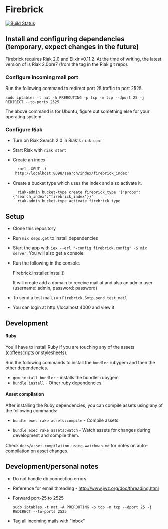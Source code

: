 # Firebrick

[![Build Status](https://travis-ci.org/HashNuke/firebrick.png?branch=master)](https://travis-ci.org/HashNuke/firebrick)

## Install and configuring dependencies (temporary, expect changes in the future)

Firebrick requires Riak 2.0 and Elixir v0.11.2. At the time of writing, the latest version of is Riak 2.0pre7 (from the tag in the Riak git repo).

### Configure incoming mail port

Run the following command to redirect port 25 traffic to port 2525.

    sudo iptables -t nat -A PREROUTING -p tcp -m tcp --dport 25 -j REDIRECT --to-ports 2525

The above command is for Ubuntu, figure out something else for your operating system.

### Configure Riak

* Turn on Riak Search 2.0 in Riak's `riak.conf`

* Start Riak with `riak start`

* Create an index

        curl -XPUT -i 'http://localhost:8098/search/index/firebrick_index'

* Create a bucket type which uses the index and also activate it.

        riak-admin bucket-type create firebrick_type '{"props":{"search_index":"firebrick_index"}}'
        riak-admin bucket-type activate firebrick_type


## Setup

* Clone this repository
* Run `mix deps.get` to install dependencies
* Start the app with `iex --erl "-config firebrick.config" -S mix server`. You will also get a console.

* Run the following in the console.

  Firebrick.Installer.install()

  It will create add a domain to receive mail at and also an admin user (username: admin, password: password)

* To send a test mail, run `Firebrick.Smtp.send_test_mail`

* You can login at http://localhost:4000 and view it


## Development

#### Ruby

You'll have to install Ruby if you are touching any of the assets (coffeescripts or stylesheets).

Run the following commands to install the `bundler` rubygem and then the other dependencies.

* `gem install bundler` - installs the bundler rubygem
* `bundle install` - Other ruby dependencies


#### Asset compilation

After installing the Ruby dependencies, you can compile assets using any of the following commands:

* `bundle exec rake assets:compile` - Compile assets

* `bundle exec rake assets:watch` - Watch assets for changes during development and compile them.


Check `docs/asset-compilation-using-watchman.md` for notes on auto-compilation on asset changes.


## Development/personal notes

* Do not handle db connection errors.
* Reference for email threading - http://www.jwz.org/doc/threading.html
* Forward port-25 to 2525

      sudo iptables -t nat -A PREROUTING -p tcp -m tcp --dport 25 -j REDIRECT --to-ports 2525

* Tag all incoming mails with "inbox"

